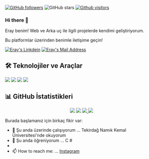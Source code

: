 
[![GitHub followers](https://img.shields.io/github/followers/Eraydemir52?style=social)](https://github.com/Eraydemir52?tab=followers)
![GitHub stars](https://img.shields.io/github/stars/Eraydemir52?style=social)
[![Github visitors](https://visitor-badge.glitch.me/badge?page_id=Eraydemir52.visitor-badge)](https://GitHub.com/Eraydemir52/StrapDown.js/stargazers/)





### Hi there 👋

Eray benim! Web ve Arka uç ile ilgili projelerde kendimi geliştiriyorum.

Bu platformlar üzerinden benimle iletişime geçin! 

 <a href="https://www.linkedin.com/in/eray-demir-63b1a31b9/" target="_blank" rel="nofollow"><img alt="Eray's Linkdein" src="https://img.shields.io/badge/LinkedIn-0077B5?style=for-the-badge&logo=linkedin&logoColor=white" /></a>
  <a href="mailto:eraydemir5225@gmail.com" target="_blank" rel="nofollow"><img alt="Eray's Mail Address" src="https://img.shields.io/badge/Gmail-D14836?style=for-the-badge&logo=gmail&logoColor=white" /></a>


##  🛠 Teknolojiler ve Araçlar
<img src = "https://img.shields.io/badge/C%23-239120?style=for-the-badge&logo=c-sharp&logoColor=white"> </img>
<img src = "https://img.shields.io/badge/.NET-5C2D91?style=for-the-badge&logo=.net&logoColor=white"> </img>
<img src = "https://img.shields.io/badge/Microsoft_SQL_Server-CC2927?style=for-the-badge&logo=microsoft-sql-server&logoColor=white"> </img>
<img src = "https://img.shields.io/badge/Windows-0078D6?style=for-the-badge&logo=windows&logoColor=white"> </img>

##  📊 GitHub İstatistikleri

<p align = "center">
  <img src = "https://github-readme-stats.vercel.app/api?username=Eraydemir52&count_private=true&show_icons=true&theme=tokyonight">
  <img src = "https://github-readme-stats.vercel.app/api/top-langs/?username=Eraydemir52&hide=python&layout=compact&show_icons=true&theme=tokyonight">
  <a href="https://github.com/Eraydemir52/Eraydemir52">
    <img src = "https://github-readme-stats.vercel.app/api/pin?username=Eraydemir52&repo=Eraydemir52t&show_icons=true&theme=tokyonight" </img>
  </a>
  <a href="https://github.com/Eraydemir52/Eraydemir52">
    <img src = "https://github-readme-stats.vercel.app/api/pin?username=Eraydemir52&repo=Eraydemir52&show_icons=true&theme=tokyonight" </img>
  </a>
</p>



Burada başlamanız için birkaç fikir var:

- 🔭 Şu anda üzerinde çalışıyorum ... Tekirdağ Namık Kemal Üniversitesi'nde okuyorum
- 🌱 Şu anda öğreniyorum ... C #
-
- 📫 How to reach me: ... [Instagram](https://www.instagram.com/fatihkayann20/)

